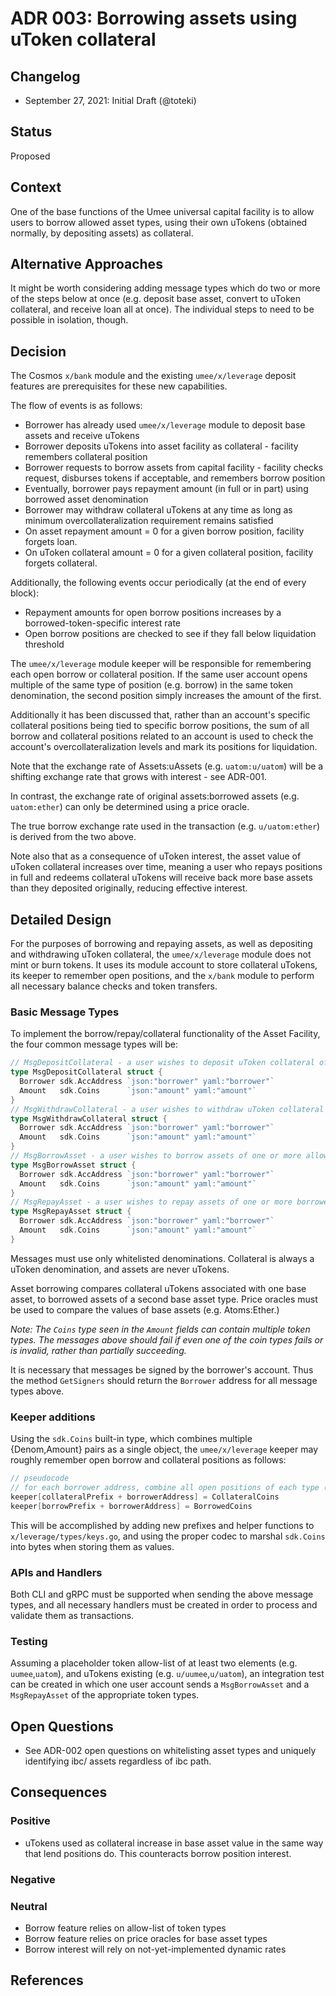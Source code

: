 # ADR 003: Borrowing assets using uToken collateral

## Changelog

- September 27, 2021: Initial Draft (@toteki)

## Status

Proposed

## Context

One of the base functions of the Umee universal capital facility is to allow users to borrow allowed asset types, using their own uTokens (obtained normally, by depositing assets) as collateral.

## Alternative Approaches

It might be worth considering adding message types which do two or more of the steps below at once (e.g. deposit base asset, convert to uToken collateral, and receive loan all at once). The individual steps to need to be possible in isolation, though.

## Decision

The Cosmos `x/bank` module and the existing `umee/x/leverage` deposit features are prerequisites for these new capabilities.

The flow of events is as follows:
- Borrower has already used `umee/x/leverage` module to deposit base assets and receive uTokens
- Borrower deposits uTokens into asset facility as collateral - facility remembers collateral position
- Borrower requests to borrow assets from capital facility - facility checks request, disburses tokens if acceptable, and remembers borrow position
- Eventually, borrower pays repayment amount (in full or in part) using borrowed asset denomination
- Borrower may withdraw collateral uTokens at any time as long as minimum overcollateralization requirement remains satisfied
- On asset repayment amount = 0 for a given borrow position, facility forgets loan.
- On uToken collateral amount = 0 for a given collateral position, facility forgets collateral.

Additionally, the following events occur periodically (at the end of every block):
- Repayment amounts for open borrow positions increases by a borrowed-token-specific interest rate
- Open borrow positions are checked to see if they fall below liquidation threshold

The `umee/x/leverage` module keeper will be responsible for remembering each open borrow or collateral position.
If the same user account opens multiple of the same type of position (e.g. borrow) in the same token denomination, the second position simply increases the amount of the first.

Additionally it has been discussed that, rather than an account's specific collateral positions being tied to specific borrow positions, the sum of all borrow and collateral positions related to an account is used to check the account's overcollateralization levels and mark its positions for liquidation.

Note that the exchange rate of Assets:uAssets (e.g. `uatom:u/uatom`) will be a shifting exchange rate that grows with interest - see ADR-001.

In contrast, the exchange rate of original assets:borrowed assets (e.g. `uatom:ether`) can only be determined using a price oracle.

The true borrow exchange rate used in the transaction (e.g. `u/uatom:ether`) is derived from the two above.

Note also that as a consequence of uToken interest, the asset value of uToken collateral increases over time, meaning a user who repays positions in full and redeems collateral uTokens will receive back more base assets than they deposited originally, reducing effective interest.

## Detailed Design

For the purposes of borrowing and repaying assets, as well as depositing and withdrawing uToken collateral, the `umee/x/leverage` module does not mint or burn tokens. It uses its module account to store collateral uTokens, its keeper to remember open positions, and the `x/bank` module to perform all necessary balance checks and token transfers.

### Basic Message Types

To implement the borrow/repay/collateral functionality of the Asset Facility, the four common message types will be:
```go
// MsgDepositCollateral - a user wishes to deposit uToken collateral of one or more types
type MsgDepositCollateral struct {
  Borrower sdk.AccAddress `json:"borrower" yaml:"borrower"`
  Amount   sdk.Coins      `json:"amount" yaml:"amount"`
}
// MsgWithdrawCollateral - a user wishes to withdraw uToken collateral of one or more types
type MsgWithdrawCollateral struct {
  Borrower sdk.AccAddress `json:"borrower" yaml:"borrower"`
  Amount   sdk.Coins      `json:"amount" yaml:"amount"`
}
// MsgBorrowAsset - a user wishes to borrow assets of one or more allowed types, assuming collateral already deposited
type MsgBorrowAsset struct {
  Borrower sdk.AccAddress `json:"borrower" yaml:"borrower"`
  Amount   sdk.Coins      `json:"amount" yaml:"amount"`
}
// MsgRepayAsset - a user wishes to repay assets of one or more borrowed types
type MsgRepayAsset struct {
  Borrower sdk.AccAddress `json:"borrower" yaml:"borrower"`
  Amount   sdk.Coins      `json:"amount" yaml:"amount"`
}
```
Messages must use only whitelisted denominations. Collateral is always a uToken denomination, and assets are never uTokens.

Asset borrowing compares collateral uTokens associated with one base asset, to borrowed assets of a second base asset type. Price oracles must be used to compare the values of base assets (e.g. Atoms:Ether.)

_Note: The `Coins` type seen in the `Amount` fields can contain multiple token types. The messages above should fail if even one of the coin types fails or is invalid, rather than partially succeeding._

It is necessary that messages be signed by the borrower's account. Thus the method `GetSigners` should return the `Borrower` address for all message types above.

### Keeper additions

Using the `sdk.Coins` built-in type, which combines multiple {Denom,Amount} pairs as a single object, the `umee/x/leverage` keeper may roughly remember open borrow and collateral positions as follows:

```go
// pseudocode
// for each borrower address, combine all open positions of each type (borrower/collateral) into one sdk.Coins object:
keeper[collateralPrefix + borrowerAddress] = CollateralCoins
keeper[borrowPrefix + borrowerAddress] = BorrowedCoins
```

This will be accomplished by adding new prefixes and helper functions to `x/leverage/types/keys.go`, and using the proper codec to marshal `sdk.Coins` into bytes when storing them as values.

### APIs and Handlers
Both CLI and gRPC must be supported when sending the above message types, and all necessary handlers must be created in order to process and validate them as transactions.

### Testing

Assuming a placeholder token allow-list of at least two elements (e.g. `uumee`,`uatom`), and uTokens existing (e.g. `u/uumee`,`u/uatom`), an integration test can be created in which one user account sends a `MsgBorrowAsset` and a `MsgRepayAsset` of the appropriate token types.

## Open Questions
- See ADR-002 open questions on whitelisting asset types and uniquely identifying ibc/ assets regardless of ibc path.

## Consequences

### Positive
- uTokens used as collateral increase in base asset value in the same way that lend positions do. This counteracts borrow position interest.

### Negative

### Neutral
- Borrow feature relies on allow-list of token types
- Borrow feature relies on price oracles for base asset types
- Borrow interest will rely on not-yet-implemented dynamic rates

## References
